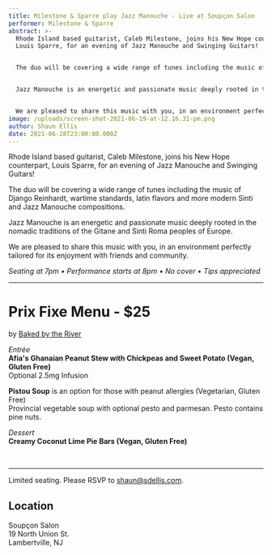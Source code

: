```yaml
---
title: Milestone & Sparre play Jazz Manouche - Live at Soupçon Salon
performer: Milestone & Sparre
abstract: >-
  Rhode Island based guitarist, Caleb Milestone, joins his New Hope counterpart,
  Louis Sparre, for an evening of Jazz Manouche and Swinging Guitars!  


  The duo will be covering a wide range of tunes including the music of Django Reinhardt, wartime standards, latin flavors and more modern Sinti and Jazz Manouche compositions.  


  Jazz Manouche is an energetic and passionate music deeply rooted in the nomadic traditions of the Gitane and Sinti Roma peoples of Europe.  


  We are pleased to share this music with you, in an environment perfectly tailored for its enjoyment with friends and community.   
image: /uploads/screen-shot-2021-06-19-at-12.16.31-pm.png
author: Shaun Ellis
date: 2021-06-28T23:00:00.000Z
---
```

Rhode Island based guitarist, Caleb Milestone, joins his New Hope counterpart, Louis Sparre, for an evening of Jazz Manouche and Swinging Guitars!  

The duo will be covering a wide range of tunes including the music of Django Reinhardt, wartime standards, latin flavors and more modern Sinti and Jazz Manouche compositions.  

Jazz Manouche is an energetic and passionate music deeply rooted in the nomadic traditions of the Gitane and Sinti Roma peoples of Europe.  

We are pleased to share this music with you, in an environment perfectly tailored for its enjoyment with friends and community.

*Seating at 7pm • Performance starts at 8pm • No cover • Tips appreciated*

- - -

# Prix Fixe Menu - $25

by [Baked by the River](https://bakedbytheriver.com/)<br/>

*Entrée*<br/>
**Afia's Ghanaian Peanut Stew with Chickpeas and Sweet Potato (Vegan, Gluten Free)** <br/>
Optional 2.5mg Infusion

**Pistou Soup** is an option for those with peanut allergies (Vegetarian, Gluten Free)\
Provincial vegetable soup with optional pesto and parmesan. Pesto contains pine nuts.

*Dessert* <br/>
**Creamy Coconut Lime Pie Bars (Vegan, Gluten Free)** 

<br/>

- - -

Limited seating. Please RSVP to shaun@sdellis.com.

## Location

Soupçon Salon<br/>
19 North Union St.<br/>
Lambertville, NJ